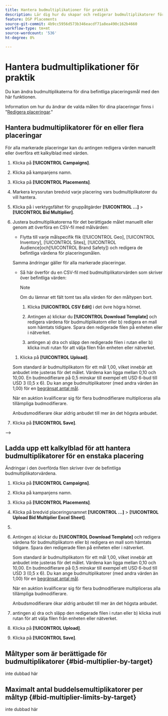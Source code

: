 ```yaml
---
title: Hantera budmultiplikationer för praktik
description: Lär dig hur du skapar och redigerar budmultiplikatorer för angivna placeringsmål.
feature: DSP Placements
source-git-commit: 4b9cc5956d573b346eacdf71a8ea490c162b4660
workflow-type: tm+mt
source-wordcount: '536'
ht-degree: 0%

---
```


# Hantera budmultiplikationer för praktik


<!--

See if any of these procedures are implemented; may need to be edited and/or re-worded based on functionality/UI

-->

Du kan ändra budmultiplikaterna för dina befintliga placeringsmål med den här funktionen.

Information om hur du ändrar de valda målen för dina placeringar finns i &quot;[Redigera placeringar](/help/dsp/campaign-management/placements/placement-edit.md).&quot;

## Hantera budmultiplikatorer för en eller flera placeringar

För alla markerade placeringar kan du antingen redigera värden manuellt eller överföra ett kalkylblad med värden.

1. Klicka på **[!UICONTROL Campaigns]**.

1. Klicka på kampanjens namn.

1. Klicka på **[!UICONTROL Placements]**.

1. Markera kryssrutan bredvid varje placering vars budmultiplikatorer du vill hantera.

1. Klicka på i verktygsfältet för gruppåtgärder **[!UICONTROL ...]** > **[!UICONTROL Bid Multiplier]**.

1. Justera budmultiplikatorerna för det berättigade målet manuellt eller genom att överföra en CSV-fil med målvärden:

   * Flytta till varje målspecifik flik ([!UICONTROL Geo], [!UICONTROL Inventory], [!UICONTROL Sites], [!UICONTROL Audience]och[!UICONTROL Brand Safety]) och redigera de befintliga värdena för placeringsmålen.

   Samma ändringar gäller för alla markerade placeringar.

   * Så här överför du en CSV-fil med budmultiplikatorvärden som skriver över befintliga värden:

     >[!NOTE]
     >
     >Om du lämnar ett fält tomt tas alla värden för den måltypen bort.<!-- Verify and re-word if needed. I'm not sure if you'll be able to have multiple data rows (one per placement) or if there will be only one data row applicable for all. -->

      1. Klicka **[!UICONTROL CSV Edit]** i det övre högra hörnet.

      1. Antingen a) klickar du **[!UICONTROL Download Template]** och redigera värdena för budmultiplikatorn eller b) redigera en mall som hämtats tidigare. Spara den redigerade filen på enheten eller i nätverket.

      1. antingen a) dra och släpp den redigerade filen i rutan eller b) klicka inuti rutan för att välja filen från enheten eller nätverket.

   1. Klicka på **[!UICONTROL Upload]**.

   Som standard är budmultiplikatorn för ett mål 1,00, vilket innebär att anbudet inte justeras för det målet. Värdena kan ligga mellan 0,10 och 10,00. En budmodifierare på 0,5 minskar till exempel ett USD 6-bud till USD 3 (0,5 x 6). Du kan ange budmultiplikatorer (med andra värden än 1,00) för en [begränsat antal mål](#bid-multiplier-limits-by-target).

   När en auktion kvalificerar sig för flera budmodifierare multipliceras alla tillämpliga budmodifierare.

   Anbudsmodifierare ökar aldrig anbudet till mer än det högsta anbudet.

1. Klicka på **[!UICONTROL Save]**.

—>

## Ladda upp ett kalkylblad för att hantera budmultiplikatorer för en enstaka placering<!-- Is this still going to exist independently, or will you just do this via the "Bid Multiplier" option in the main context menu for placements? If both options, then reword headings for distinction -->

Ändringar i den överförda filen skriver över de befintliga budmultiplikatorvärdena.<!-- what if you delete a row? -->

1. Klicka på **[!UICONTROL Campaigns]**.

1. Klicka på kampanjens namn.

1. Klicka på **[!UICONTROL Placements]**.

1. Klicka på bredvid placeringsnamnet  **[!UICONTROL ...]** > **[!UICONTROL Upload Bid Multiplier Excel Sheet]**.

1. 
   <!-- Verify the rest of these steps. -->

1. Antingen a) klickar du **[!UICONTROL Download Template]** och redigera värdena för budmultiplikatorn eller b) redigera en mall som hämtats tidigare. Spara den redigerade filen på enheten eller i nätverket.

   Som standard är budmultiplikatorn för ett mål 1,00, vilket innebär att anbudet inte justeras för det målet. Värdena kan ligga mellan 0,10 och 10,00. En budmodifierare på 0,5 minskar till exempel ett USD 6-bud till USD 3 (0,5 x 6). Du kan ange budmultiplikatorer (med andra värden än 1,00) för en [begränsat antal mål](#bid-multiplier-limits-by-target).

   När en auktion kvalificerar sig för flera budmodifierare multipliceras alla tillämpliga budmodifierare.

   Anbudsmodifierare ökar aldrig anbudet till mer än det högsta anbudet.

1. antingen a) dra och släpp den redigerade filen i rutan eller b) klicka inuti rutan för att välja filen från enheten eller nätverket.

1. Klicka på **[!UICONTROL Upload]**.

1. Klicka på **[!UICONTROL Save]**.

## Måltyper som är berättigade för budmultiplikatorer {#bid-multiplier-by-target}

inte dubbad här

## Maximalt antal buddelsemultiplikatorer per måltyp {#bid-multiplier-limits-by-target}

inte dubbad här

<!--

>[!MORELIKETHIS]
>
>* [About Placement Management](placement-about.md)
>* [Edit Placements](placement-edit.md)
>* [View the Change Log for a Placement](placement-change-log.md)
>* [Placement Settings](placement-settings.md)
 -->
